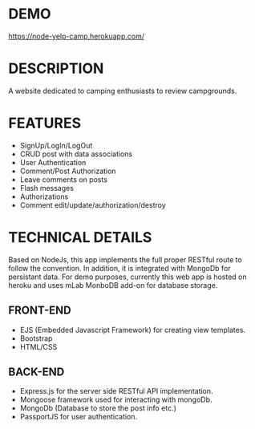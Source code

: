 # DEMO

https://node-yelp-camp.herokuapp.com/

# DESCRIPTION
A website dedicated to camping enthusiasts to review campgrounds.

# FEATURES
 - SignUp/LogIn/LogOut
 - CRUD post with data associations
 - User Authentication
 - Comment/Post Authorization
 - Leave comments on posts
 - Flash messages
 - Authorizations
 - Comment edit/update/authorization/destroy
 
# TECHNICAL DETAILS
Based on NodeJs, this app implements the full proper RESTful route to follow the convention. In addition, it is integrated with MongoDb for persistant data. For demo purposes, currently this web app is hosted on heroku and uses mLab MonboDB add-on for database storage.

## FRONT-END
 - EJS (Embedded Javascript Framework) for creating view templates.
 - Bootstrap
 - HTML/CSS
 
##  BACK-END
 - Express.js for the server side RESTful API implementation.
 - Mongoose framework used for interacting with mongoDb.
 - MongoDb (Database to store the post info etc.)
 - PassportJS for user authentication.
